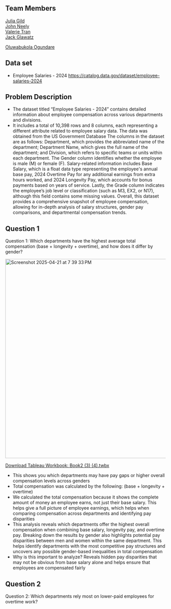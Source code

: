 
## Team Members
[Julia Gild](https://github.com/JuliaGild)  
[John Neely](https://github.com/NeelyJohn)  
[Valerie Tran](https://github.com/vvt15)  
[Jack Glawatz](https://github.com/jackglawatz) 

[Oluwabukola Ogundare](https://github.com/RachaelOgundare)


## Data set
- Employee Salaries - 2024
https://catalog.data.gov/dataset/employee-salaries-2024

## Problem Description
- The dataset titled “Employee Salaries - 2024” contains detailed information about employee compensation across various departments and divisions.
-  It includes a total of 10,398 rows and 8 columns, each representing a different attribute related to employee salary data. The data was obtained from the US Government Database The columns in the dataset are as follows: Department, which provides the abbreviated name of the department; Department Name, which gives the full name of the department; and Division, which refers to specific teams or units within each department. The Gender column identifies whether the employee is male (M) or female (F). Salary-related information includes Base Salary, which is a float data type representing the employee's annual base pay, 2024 Overtime Pay for any additional earnings from extra hours worked, and 2024 Longevity Pay, which accounts for bonus payments based on years of service. Lastly, the Grade column indicates the employee’s job level or classification (such as M3, EX2, or N17), although this field contains some missing values. Overall, this dataset provides a comprehensive snapshot of employee compensation, allowing for in-depth analysis of salary structures, gender pay comparisons, and departmental compensation trends.



## Question 1
Question 1: Which departments have the highest average total compensation (base + longevity + overtime), and how does it differ by gender?

<img width="623" alt="Screenshot 2025-04-21 at 7 39 33 PM" src="https://github.com/user-attachments/assets/9f10b8ae-3376-45b2-8659-7e979c0b7515" />

[Download Tableau Workbook: Book2 (3) (4).twbx](./Book2%20(3)%20(4).twbx)

- This shows you which departments may have pay gaps or higher overall compensation levels across genders
- Total compensation was calculated by the following: (base + longevity + overtime)
- We calculated the total compensation because it shows the complete amount of money an employee earns, not just their base salary. This helps give a full picture of employee earnings, which helps when comparing compensation across departments and identifying pay disparities
- This analysis reveals which departments offer the highest overall compensation when combining base salary, longevity pay, and overtime pay. Breaking down the results by gender also highlights potential pay disparities between men and women within the same department. This helps identify departments with the most competitive pay structures and uncovers any possible gender-based inequalities in total compensation
- Why is this important to analyze? Reveals hidden pay disparities that may not be obvious from base salary alone and helps ensure that employees are compensated fairly


## Question 2
Question 2: Which departments rely most on lower-paid employees for overtime work?

